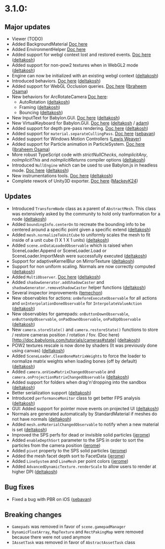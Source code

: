 # 3.1.0:

## Major updates
- Viewer (TODO)
- Added BackgroundMaterial [Doc here](https://doc.babylonjs.com/how_to/backgroundmaterial)
- Added EnvironmentHelper [Doc here](https://doc.babylonjs.com/babylon101/environment#skybox-and-ground)
- Added support for webgl context lost and restored events. [Doc here](http://doc.babylonjs.com/tutorials/optimizing_your_scene#handling-webgl-context-lost) ([deltakosh](https://github.com/deltakosh))
- Added support for non-pow2 textures when in WebGL2 mode ([deltakosh](https://github.com/deltakosh))
- Engine can now be initialized with an existing webgl context ([deltakosh](https://github.com/deltakosh))
- Introduced behaviors. [Doc here](http://doc.babylonjs.com/overviews/behaviors) ([deltakosh](https://github.com/deltakosh))
- Added support for WebGL Occlusion queries. [Doc here](http://doc.babylonjs.com/overviews/occlusionquery) ([Ibraheem Osama](https://github.com/IbraheemOsama))
- New behaviors for ArcRotateCamera [Doc here](http://doc.babylonjs.com/overviews/behaviors): 
  - AutoRotation ([deltakosh](https://github.com/deltakosh))
  - Framing ([deltakosh](https://github.com/deltakosh))
  - Bouncing ([deltakosh](https://github.com/deltakosh))
- New InputText for Babylon.GUI. [Doc here](http://doc.babylonjs.com/overviews/gui#inputtext) ([deltakosh](https://github.com/deltakosh))
- New VirtualKeyboard for Babylon.GUI. [Doc here](http://doc.babylonjs.com/overviews/gui#virtualkeyboard) ([deltakosh](https://github.com/deltakosh) / [adam](https://github.com/abow))
- Added support for depth pre-pass rendering. [Doc here](http://doc.babylonjs.com/tutorials/transparency_and_how_meshes_are_rendered#depth-pre-pass-meshes) ([deltakosh](https://github.com/deltakosh))
- Added support for `material.separateCullingPass`. [Doc here](http://doc.babylonjs.com/tutorials/transparency_and_how_meshes_are_rendered#things-to-do-and-not-to-do) ([sebavan](https://github.com/sebavan))
- Added support for Windows Motion Controllers ([Lewis Weaver](https://github.com/leweaver))
- Added support for Particle animation in ParticleSystem. [Doc here](http://doc.babylonjs.com/tutorials/particles#particle-animation) ([Ibraheem Osama](https://github.com/IbraheemOsama))
- More robust TypeScript code with *strictNullChecks*, *noImplicitAny*, *noImplicitThis* and *noImplicitReturns* compiler options ([deltakosh](https://github.com/deltakosh))
- Introduced `NullEngine` which can be used to use Babylon.js in headless mode. [Doc here](http://doc.babylonjs.com/generals/nullengine) ([deltakosh](https://github.com/deltakosh))
- New instrumentations tools. [Doc here](http://doc.babylonjs.com/how_to/optimizing_your_scene#instrumentation) ([deltakosh](https://github.com/deltakosh))
- Complete rework of Unity3D exporter. [Doc here](http://doc.babylonjs.com/resources/intro) ([MackeyK24](https://github.com/MackeyK24))

## Updates
- Introduced `TransformNode` class as a parent of `AbstractMesh`. This class was extensively asked by the community to hold only tranformation for a node ([deltakosh](https://github.com/deltakosh))
- Added `boundingInfo.centerOn` to recreate the bounding info to be centered around a specific point given a specific extend ([deltakosh](https://github.com/deltakosh))
- Added `mesh.normalizeToUnitCube` to uniformly scales the mesh to fit inside of a unit cube (1 X 1 X 1 units) ([deltakosh](https://github.com/deltakosh))
- Added `scene.onDataLoadedObservable` which is raised when SceneLoader.Append or SceneLoader.Load or SceneLoader.ImportMesh were successfully executed ([deltakosh](https://github.com/deltakosh))
- Support for adaptiveKernelBlur on MirrorTexture ([deltakosh](https://github.com/deltakosh))
- Support for non uniform scaling. Normals are now correctly computed ([deltakosh](https://github.com/deltakosh))
- Added `MultiObserver`. [Doc here](http://doc.babylonjs.com/overviews/observables#multiobserver) ([deltakosh](https://github.com/deltakosh))
- Added `shadowGenerator.addShadowCaster` and `shadowGenerator.removeShadowCaster` helper functions ([deltakosh](https://github.com/deltakosh))
- Several inspector improvements ([temechon](https://github.com/temechon))
- New observables for actions: `onBeforeExecuteObservable` for all actions and `onInterpolationDoneObservable` for `InterpolateValueAction` ([deltakosh](https://github.com/deltakosh))
- New observables for gamepads: `onButtonDownObservable`, `onButtonUpObservable`, `onPadDownObservable`, `onPadUpObservable` ([deltakosh](https://github.com/deltakosh))
- New `camera.storeState()` and `camera.restoreState()` functions to store / restore cameras position / rotation / fov. (Doc here)[http://doc.babylonjs.com/tutorials/cameras#state] ([deltakosh](https://github.com/deltakosh))
- POW2 textures rescale is now done by shaders (It was previously done using canvas) ([deltakosh](https://github.com/deltakosh))
- Added `SceneLoader.CleanBoneMatrixWeights` to force the loader to normalize matrix weights when loading bones (off by default) ([deltakosh](https://github.com/deltakosh)) 
- Added `camera.onViewMatrixChangedObservable` and `camera.onProjectionMatrixChangedObservable` ([deltakosh](https://github.com/deltakosh))
- Added support for folders when drag'n'dropping into the sandbox ([deltakosh](https://github.com/deltakosh))
- Better serialization support ([deltakosh](https://github.com/deltakosh))
- Introduced `performanceMonitor` class to get better FPS analysis ([deltakosh](https://github.com/deltakosh))
- GUI: Added support for pointer move events on projected UI ([deltakosh](https://github.com/deltakosh))
- Normals are generated automatically by StandardMaterial if meshes do not have normals ([deltakosh](https://github.com/deltakosh))
- Added `mesh.onMaterialChangedObservable` to notify when a new material is set ([deltakosh](https://github.com/deltakosh))
- Improved the SPS perfs for dead or invisible solid particles ([jerome](https://github.com/jbousquie))  
- Added `enableDepthSort` parameter to the SPS in order to sort the particles from the camera position ([jerome](https://github.com/jbousquie)) 
- Added `pivot` property to the SPS solid particles ([jerome](https://github.com/jbousquie)) 
- Added the mesh facet depth sort to FacetData  ([jerome](https://github.com/jbousquie)) 
- Added `LineSystem` and `LineMesh` per point colors ([jerome](https://github.com/jbousquie))  
- Added `AdvancedDynamicTexture.renderScale` to allow users to render at higher DPI ([deltakosh](https://github.com/deltakosh))

## Bug fixes
- Fixed a bug with PBR on iOS ([sebavan](https://github.com/sebavan))

## Breaking changes
- `Gamepads` was removed in favor of `scene.gamepadManager`
- `DynamicFloatArray`, `MapTexture` and `RectPakingMap` were removed because there were not used anymore
- `IAssetTask` was removed in favor of `AbstractAssetTask` class
